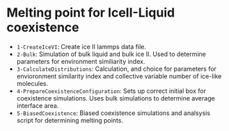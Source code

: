 # Melting point for IceII-Liquid coexistence

* ```1-CreateIceVI```: Create ice II lammps data file. 
* ```2-Bulk```: Simulation of bulk liquid and bulk ice II. Used to determine parameters for environment similiarity index. 
* ```3-CalculateDistributions```: Calculation, and choice for parameters for envioronment similarity index and collective variable number of ice-like molecules. 
* ```4-PrepareCoexistenceConfiguration```: Sets up correct initial box for coexistence simulations. Uses bulk simulations to determine average interface area. 
* ```5-BiasedCoexistence```: Biased coexistence simulations and analsysis script for determining melting points.
